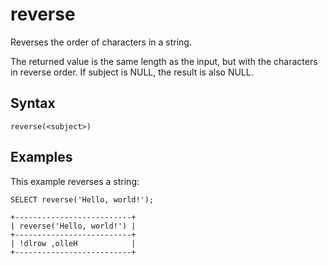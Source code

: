 # reverse

Reverses the order of characters in a string.

The returned value is the same length as the input, but with the characters in reverse order. If subject is NULL, the result is also NULL.

## Syntax

```scopeql
reverse(<subject>)
```

## Examples

This example reverses a string:

```scopeql
SELECT reverse('Hello, world!');
```

```
+--------------------------+
| reverse('Hello, world!') |
+--------------------------+
| !dlrow ,olleH            |
+--------------------------+
```
